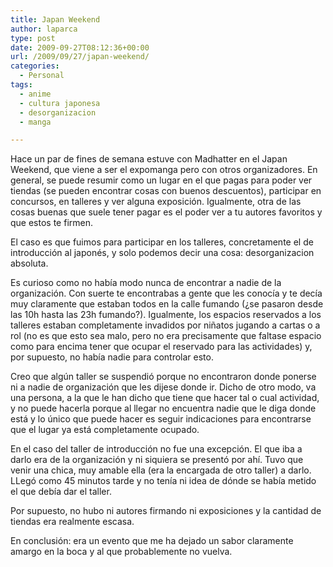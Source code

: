 ```yaml
---
title: Japan Weekend
author: laparca
type: post
date: 2009-09-27T08:12:36+00:00
url: /2009/09/27/japan-weekend/
categories:
  - Personal
tags:
  - anime
  - cultura japonesa
  - desorganizacion
  - manga

---
```

Hace un par de fines de semana estuve con Madhatter en el Japan Weekend, que viene a ser el expomanga pero con otros organizadores. En general, se puede resumir como un lugar en el que pagas para poder ver tiendas (se pueden encontrar cosas con buenos descuentos), participar en concursos, en talleres y ver alguna exposición. Igualmente, otra de las cosas buenas que suele tener pagar es el poder ver a tu autores favoritos y que estos te firmen.

El caso es que fuimos para participar en los talleres, concretamente el de introducción al japonés, y solo podemos decir una cosa: desorganizacion absoluta.

Es curioso como no había modo nunca de encontrar a nadie de la organización. Con suerte te encontrabas a gente que les conocía y te decía muy claramente que estaban todos en la calle fumando (¿se pasaron desde las 10h hasta las 23h fumando?). Igualmente, los espacios reservados a los talleres estaban completamente invadidos por niñatos jugando a cartas o a rol (no es que esto sea malo, pero no era precisamente que faltase espacio como para encima tener que ocupar el reservado para las actividades) y, por supuesto, no había nadie para controlar esto.

Creo que algún taller se suspendió porque no encontraron donde ponerse ni a nadie de organización que les dijese donde ir. Dicho de otro modo, va una persona, a la que le han dicho que tiene que hacer tal o cual actividad, y no puede hacerla porque al llegar no encuentra nadie que le diga donde está y lo único que puede hacer es seguir indicaciones para encontrarse que el lugar ya está completamente ocupado.

En el caso del taller de introducción no fue una excepción. El que iba a darlo era de la organización y ni siquiera se presentó por ahí. Tuvo que venir una chica, muy amable ella (era la encargada de otro taller) a darlo. LLegó como 45 minutos tarde y no tenía ni idea de dónde se había metido el que debía dar el taller.

Por supuesto, no hubo ni autores firmando ni exposiciones y la cantidad de tiendas era realmente escasa.

En conclusión: era un evento que me ha dejado un sabor claramente amargo en la boca y al que probablemente no vuelva.